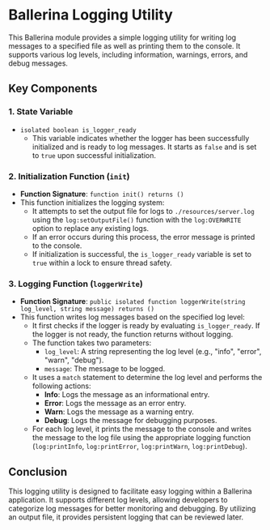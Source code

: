 # Ballerina Logging Utility

This Ballerina module provides a simple logging utility for writing log messages to a specified file as well as printing them to the console. It supports various log levels, including information, warnings, errors, and debug messages.

## Key Components

### 1. **State Variable**
- `isolated boolean is_logger_ready`
  - This variable indicates whether the logger has been successfully initialized and is ready to log messages. It starts as `false` and is set to `true` upon successful initialization.

### 2. **Initialization Function (`init`)**
- **Function Signature**: `function init() returns ()`
- This function initializes the logging system:
  - It attempts to set the output file for logs to `./resources/server.log` using the `log:setOutputFile()` function with the `log:OVERWRITE` option to replace any existing logs.
  - If an error occurs during this process, the error message is printed to the console.
  - If initialization is successful, the `is_logger_ready` variable is set to `true` within a lock to ensure thread safety.

### 3. **Logging Function (`loggerWrite`)**
- **Function Signature**: `public isolated function loggerWrite(string log_level, string message) returns ()`
- This function writes log messages based on the specified log level:
  - It first checks if the logger is ready by evaluating `is_logger_ready`. If the logger is not ready, the function returns without logging.
  - The function takes two parameters:
    - `log_level`: A string representing the log level (e.g., "info", "error", "warn", "debug").
    - `message`: The message to be logged.
  - It uses a `match` statement to determine the log level and performs the following actions:
    - **Info**: Logs the message as an informational entry.
    - **Error**: Logs the message as an error entry.
    - **Warn**: Logs the message as a warning entry.
    - **Debug**: Logs the message for debugging purposes.
  - For each log level, it prints the message to the console and writes the message to the log file using the appropriate logging function (`log:printInfo`, `log:printError`, `log:printWarn`, `log:printDebug`).

## Conclusion

This logging utility is designed to facilitate easy logging within a Ballerina application. It supports different log levels, allowing developers to categorize log messages for better monitoring and debugging. By utilizing an output file, it provides persistent logging that can be reviewed later.
